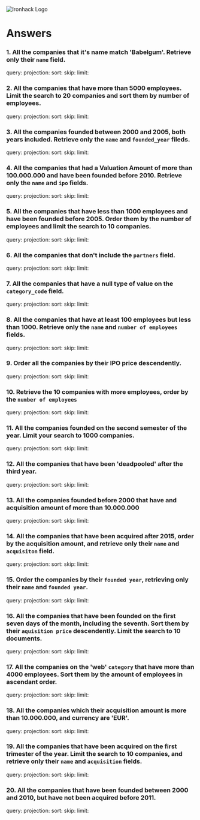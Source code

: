 ![Ironhack Logo](https://i.imgur.com/1QgrNNw.png)

# Answers

### 1. All the companies that it's name match 'Babelgum'. Retrieve only their `name` field.

query: 
projection: 
sort: 
skip: 
limit: 


### 2. All the companies that have more than 5000 employees. Limit the search to 20 companies and sort them by **number of employees**.

query: 
projection: 
sort: 
skip: 
limit:

### 3. All the companies founded between 2000 and 2005, both years included. Retrieve only the `name` and `founded_year` fileds.

query: 
projection: 
sort: 
skip: 
limit:

### 4. All the companies that had a Valuation Amount of more than 100.000.000 and have been founded before 2010. Retrieve only the `name` and `ipo` fields.

query: 
projection: 
sort: 
skip: 
limit:

### 5. All the companies that have less than 1000 employees and have been founded before 2005. Order them by the number of employees and limit the search to 10 companies.

query: 
projection: 
sort: 
skip: 
limit:

### 6. All the companies that don't include the `partners` field.

query: 
projection: 
sort: 
skip: 
limit:

### 7. All the companies that have a null type of value on the `category_code` field.

query: 
projection: 
sort: 
skip: 
limit:

### 8. All the companies that have at least 100 employees but less than 1000. Retrieve only the `name` and `number of employees` fields.

query: 
projection: 
sort: 
skip: 
limit:

### 9. Order all the companies by their IPO price descendently.

query: 
projection: 
sort: 
skip: 
limit:

### 10. Retrieve the 10 companies with more employees, order by the `number of employees`

query: 
projection: 
sort: 
skip: 
limit:

### 11. All the companies founded on the second semester of the year. Limit your search to 1000 companies.

query: 
projection: 
sort: 
skip: 
limit:

### 12. All the companies that have been 'deadpooled' after the third year.

query: 
projection: 
sort: 
skip: 
limit:

### 13. All the companies founded before 2000 that have and acquisition amount of more than 10.000.000

query: 
projection: 
sort: 
skip: 
limit:

### 14. All the companies that have been acquired after 2015, order by the acquisition amount, and retrieve only their `name` and `acquisiton` field.

query: 
projection: 
sort: 
skip: 
limit:

### 15. Order the companies by their `founded year`, retrieving only their `name` and `founded year`.

query: 
projection: 
sort: 
skip: 
limit:

### 16. All the companies that have been founded on the first seven days of the month, including the seventh. Sort them by their `aquisition price` descendently. Limit the search to 10 documents.

query: 
projection: 
sort: 
skip: 
limit:

### 17. All the companies on the 'web' `category` that have more than 4000 employees. Sort them by the amount of employees in ascendant order.

query: 
projection: 
sort: 
skip: 
limit:

### 18. All the companies which their acquisition amount is more than 10.000.000, and currency are 'EUR'.

query: 
projection: 
sort: 
skip: 
limit:

### 19. All the companies that have been acquired on the first trimester of the year. Limit the search to 10 companies, and retrieve only their `name` and `acquisition` fields.

query: 
projection: 
sort: 
skip: 
limit:

### 20. All the companies that have been founded between 2000 and 2010, but have not been acquired before 2011.

query: 
projection: 
sort: 
skip: 
limit:
